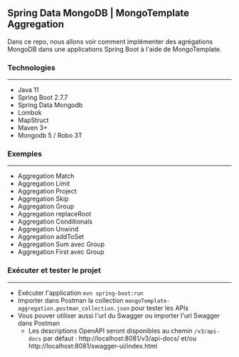 ## Spring Data MongoDB | MongoTemplate Aggregation
Dans ce repo, nous allons voir comment implémenter des agrégations MongoDB dans une applications Spring Boot à l'aide de MongoTemplate.

### Technologies
---
- Java 11
- Spring Boot 2.7.7
- Spring Data Mongodb
- Lombok
- MapStruct
- Maven 3+
- Mongodb 5 / Robo 3T

### Exemples
---
- Aggregation Match
- Aggregation Limit
- Aggregation Project
- Aggregation Skip
- Aggregation Group
- Aggregation replaceRoot
- Aggregation Conditionals
- Aggregation Unwind
- Aggregation addToSet
- Aggregation Sum avec Group
- Aggregation First avec Group

### Exécuter et tester le projet
---
- Exécuter l'application `mvn spring-boot:run`
- Importer dans Postman la collection `mongoTemplate-aggregation.postman_collection.json` pour tester les APIs
- Vous pouver utiliser aussi l'url du Swagger ou importer l'url Swagger dans Postman
  - Les descriptions OpenAPI seront disponibles au chemin `/v3/api-docs` par défaut : http://localhost:8081/v3/api-docs/ et/ou http://localhost:8081/swagger-ui/index.html